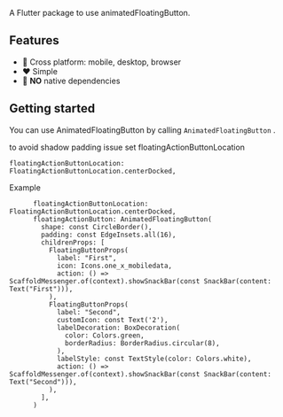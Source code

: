 [//]: # (# AnimatedFloatingButton)

[//]: # ([![Pub Version]&#40;https://img.shields.io/pub/v/calender_fetcher?color=green&label=pub.dev&logo=version&#41;]&#40;https://pub.dev/packages/calender_fetcher&#41;)

A Flutter package to use animatedFloatingButton.

## Features

- 🚀 Cross platform: mobile, desktop, browser
- ❤️ Simple
- 🎈 **NO** native dependencies

## Getting started
You can use AnimatedFloatingButton by calling ```AnimatedFloatingButton``` .

to avoid shadow padding issue set floatingActionButtonLocation

```
floatingActionButtonLocation: FloatingActionButtonLocation.centerDocked,
```

Example
```
      floatingActionButtonLocation: FloatingActionButtonLocation.centerDocked,
      floatingActionButton: AnimatedFloatingButton(
        shape: const CircleBorder(),
        padding: const EdgeInsets.all(16),
        childrenProps: [
          FloatingButtonProps(
            label: "First",
            icon: Icons.one_x_mobiledata,
            action: () => ScaffoldMessenger.of(context).showSnackBar(const SnackBar(content: Text("First"))),
          ),
          FloatingButtonProps(
            label: "Second",
            customIcon: const Text('2'),
            labelDecoration: BoxDecoration(
              color: Colors.green,
              borderRadius: BorderRadius.circular(8),
            ),
            labelStyle: const TextStyle(color: Colors.white),
            action: () => ScaffoldMessenger.of(context).showSnackBar(const SnackBar(content: Text("Second"))),
          ),
        ],
      )
```